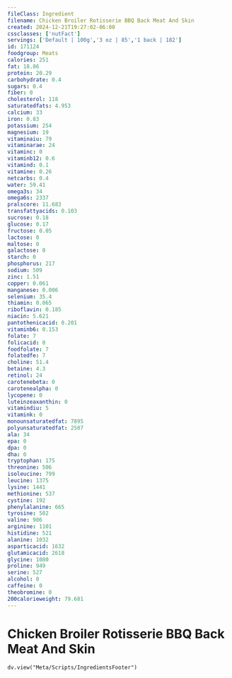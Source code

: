 ```yaml
---
fileClass: Ingredient
filename: Chicken Broiler Rotisserie BBQ Back Meat And Skin
created: 2024-12-21T19:27:02-06:00
cssclasses: ['nutFact']
servings: ['Default | 100g','3 oz | 85','1 back | 182']
id: 171124
foodgroup: Meats
calories: 251
fat: 18.86
protein: 20.29
carbohydrate: 0.4
sugars: 0.4
fiber: 0
cholesterol: 118
saturatedfats: 4.953
calcium: 33
iron: 0.83
potassium: 254
magnesium: 19
vitaminaiu: 79
vitaminarae: 24
vitaminc: 0
vitaminb12: 0.6
vitamind: 0.1
vitamine: 0.26
netcarbs: 0.4
water: 59.41
omega3s: 34
omega6s: 2337
pralscore: 11.683
transfattyacids: 0.103
sucrose: 0.18
glucose: 0.17
fructose: 0.05
lactose: 0
maltose: 0
galactose: 0
starch: 0
phosphorus: 217
sodium: 509
zinc: 1.51
copper: 0.061
manganese: 0.006
selenium: 35.4
thiamin: 0.065
riboflavin: 0.185
niacin: 5.621
pantothenicacid: 0.201
vitaminb6: 0.153
folate: 7
folicacid: 0
foodfolate: 7
folatedfe: 7
choline: 51.4
betaine: 4.3
retinol: 24
carotenebeta: 0
carotenealpha: 0
lycopene: 0
luteinzeaxanthin: 0
vitamindiu: 5
vitamink: 0
monounsaturatedfat: 7895
polyunsaturatedfat: 2507
ala: 34
epa: 0
dpa: 0
dha: 0
tryptophan: 175
threonine: 506
isoleucine: 799
leucine: 1375
lysine: 1441
methionine: 537
cystine: 192
phenylalanine: 665
tyrosine: 502
valine: 906
arginine: 1101
histidine: 521
alanine: 1032
asparticacid: 1632
glutamicacid: 2618
glycine: 1080
proline: 949
serine: 527
alcohol: 0
caffeine: 0
theobromine: 0
200calorieweight: 79.681
---
```


# Chicken Broiler Rotisserie BBQ Back Meat And Skin

```dataviewjs
dv.view("Meta/Scripts/IngredientsFooter")
```
